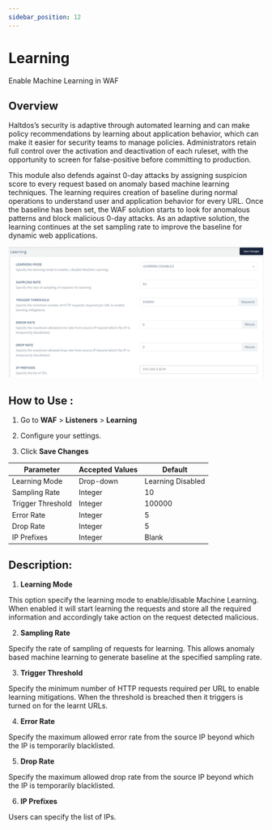 ```yaml
---
sidebar_position: 12
---
```


# Learning
Enable Machine Learning in WAF

## Overview 

Haltdos’s security is adaptive through automated learning and can make policy recommendations by learning about application behavior, which can make it easier for security teams to manage policies. Administrators retain full control over the activation and deactivation of each ruleset, with the opportunity to screen for false-positive before committing to production.

This module also defends against 0-day attacks by assigning suspicion score to every request based on anomaly based machine learning techniques. The learning requires creation of baseline during normal operations to understand user and application behavior for every URL. Once the baseline has been set, the WAF solution starts to look for anomalous patterns and block malicious 0-day attacks. As an adaptive solution, the learning continues at the set sampling rate to improve the baseline for dynamic web applications.

![learning](/img/waf/v6/docs/learning.png)

## How to Use :

1. Go to **WAF** > **Listeners** > **Learning**

2. Configure your settings. 

3. Click **Save Changes**

| Parameter | Accepted Values| Default
| ----------- | ----------- |--------|
| Learning Mode|Drop-down|Learning Disabled
Sampling Rate|Integer|10
Trigger Threshold |Integer|100000
Error Rate|Integer|5
Drop Rate|Integer|5
IP Prefixes|Integer|Blank

## Description:

1. **Learning Mode**

This option specify the learning mode to enable/disable Machine Learning. When enabled it will start learning the requests and store all the required information and accordingly take action on the request detected malicious.

2. **Sampling Rate**

Specify the rate of sampling of requests for learning. This allows anomaly based machine learning to generate baseline at the specified sampling rate.

3. **Trigger Threshold**

Specify the minimum number of HTTP requests required per URL to enable learning mitigations. When the threshold is breached then it triggers is turned on for the learnt URLs.

4. **Error Rate**

Specify the maximum allowed error rate from the source IP beyond which the IP is temporarily blacklisted.

5. **Drop Rate**

Specify the maximum allowed drop rate from the source IP beyond which the IP is temporarily blacklisted.

6. **IP Prefixes**

Users can specify the list of IPs.